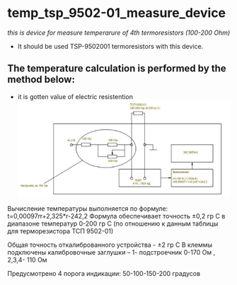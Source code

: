 # temp_tsp_9502-01_measure_device
*this is device for measure temperarure of 4th termoresistors (100-200 Ohm)*

- It should be used TSP-9502001 termoresistors with this device.
## The temperature calculation is performed by the method below:
- it is gotten value of electric resistention
![sheme](pictures/sheme.png)

Вычисление температуры выполняется по формуле: t=0,00097*r*r+2,325*r-242,2
Формула обеспечивает точность ±0,2 гр С в диапазоне температур 0-200 гр С
(по отношению к данным таблицы для терморезистора ТСП 9502-01)

Общая точность откалиброванного устройства - ±2 гр С
В клеммы подключены калибровочные заглушки –
1- подстроечник 0-170 Ом , 2,3,4- 110 Ом

Предусмотрено 4 порога индикации:
50-100-150-200 градусов
